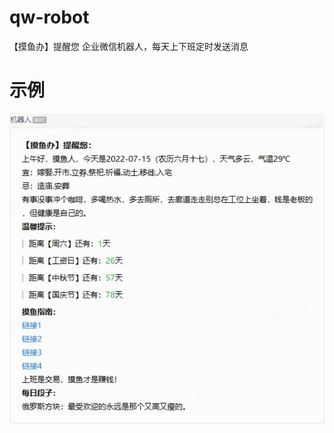 # qw-robot
【摸鱼办】提醒您
企业微信机器人，每天上下班定时发送消息

# 示例
![RUNOOB 示例图片](https://github.com/jrlee1204/qw-robot/blob/main/img/1.jpg)
